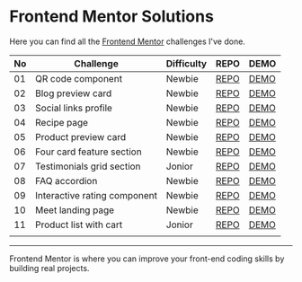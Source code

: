 # Frontend Mentor Solutions

Here you can find all the [Frontend Mentor](https://www.frontendmentor.io/) challenges I've done.

| No  | Challenge                    | Difficulty | REPO                                                                                                        | DEMO                                                                                              |
| --- | ---------------------------- | ---------- | ----------------------------------------------------------------------------------------------------------- | ------------------------------------------------------------------------------------------------- |
| 01  | QR code component            | Newbie     | [REPO](https://github.com/kaiens-lab/frontend-mentor-solutions/tree/main/01-qr-cord-component)              | [DEMO](https://kaiens-lab.github.io/frontend-mentor-solutions/01-qr-cord-component/)              |
| 02  | Blog preview card            | Newbie     | [REPO](https://github.com/kaiens-lab/frontend-mentor-solutions/tree/main/02-blog-preview-card)              | [DEMO](https://kaiens-lab.github.io/frontend-mentor-solutions/02-blog-preview-card/)              |
| 03  | Social links profile         | Newbie     | [REPO](https://github.com/kaiens-lab/frontend-mentor-solutions/tree/main/03-social-links-profile)           | [DEMO](https://kaiens-lab.github.io/frontend-mentor-solutions/03-social-links-profile/)           |
| 04  | Recipe page                  | Newbie     | [REPO](https://github.com/kaiens-lab/frontend-mentor-solutions/tree/main/04-recipe-page)                    | [DEMO](https://kaiens-lab.github.io/frontend-mentor-solutions/04-recipe-page/)                    |
| 05  | Product preview card         | Newbie     | [REPO](https://github.com/kaiens-lab/frontend-mentor-solutions/tree/main/05-product-preview-card-component) | [DEMO](https://kaiens-lab.github.io/frontend-mentor-solutions/05-product-preview-card-component/) |
| 06  | Four card feature section    | Newbie     | [REPO](https://github.com/kaiens-lab/frontend-mentor-solutions/tree/main/06-four-card-feature-section)      | [DEMO](https://kaiens-lab.github.io/frontend-mentor-solutions/06-four-card-feature-section/)      |
| 07  | Testimonials grid section    | Jonior     | [REPO](https://github.com/kaiens-lab/frontend-mentor-solutions/tree/main/07-testimonioals-grid-section)     | [DEMO](https://kaiens-lab.github.io/frontend-mentor-solutions/07-testimonioals-grid-section/)     |
| 08  | FAQ accordion                | Newbie     | [REPO](https://github.com/kaiens-lab/frontend-mentor-solutions/tree/main/08-faq-accordion-main)             | [DEMO](https://kaiens-lab.github.io/frontend-mentor-solutions/08-faq-accordion-main/)             |
| 09  | Interactive rating component | Newbie     | [REPO](https://github.com/kaiens-lab/frontend-mentor-solutions/tree/main/09-interactive-rating-component)   | [DEMO](https://kaiens-lab.github.io/frontend-mentor-solutions/09-interactive-rating-component/)   |
| 10  | Meet landing page            | Newbie     | [REPO](https://github.com/kaiens-lab/frontend-mentor-solutions/tree/main/10-meet-landing-page)              | [DEMO](https://kaiens-lab.github.io/frontend-mentor-solutions/10-meet-landing-page/)              |
| 11  | Product list with cart       | Jonior     | [REPO](https://github.com/kaiens-lab/frontend-mentor-solutions/tree/main/11-product-list-with-cart)         | [DEMO](https://kaiens-lab.github.io/frontend-mentor-solutions/11-product-list-with-cart/)         |
|     |

---

Frontend Mentor is where you can improve your front-end coding skills by building real projects.
